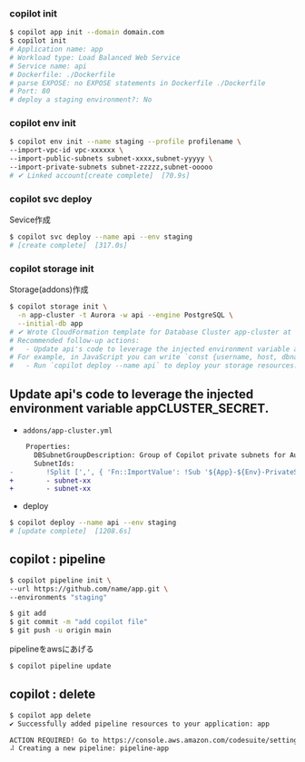 ### copilot init
```bash
$ copilot app init --domain domain.com
$ copilot init
# Application name: app
# Workload type: Load Balanced Web Service
# Service name: api
# Dockerfile: ./Dockerfile
# parse EXPOSE: no EXPOSE statements in Dockerfile ./Dockerfile
# Port: 80
# deploy a staging environment?: No
```
### copilot env init
```bash
$ copilot env init --name staging --profile profilename \
--import-vpc-id vpc-xxxxxx \
--import-public-subnets subnet-xxxx,subnet-yyyyy \
--import-private-subnets subnet-zzzzz,subnet-ooooo
# ✔ Linked account[create complete]  [70.9s]
```
### copilot svc deploy
Sevice作成
```bash
$ copilot svc deploy --name api --env staging
# [create complete]  [317.0s]
```
### copilot storage init
Storage(addons)作成
```bash
$ copilot storage init \
  -n app-cluster -t Aurora -w api --engine PostgreSQL \
  --initial-db app
# ✔ Wrote CloudFormation template for Database Cluster app-cluster at copilot/api/addons/app-cluster.yml
# Recommended follow-up actions:
#   - Update api's code to leverage the injected environment variable appCLUSTER_SECRET.
# For example, in JavaScript you can write `const {username, host, dbname, password, port} = JSON.parse(process.env.appCLUSTER_SECRET)`.
#   - Run `copilot deploy --name api` to deploy your storage resources.
```
## Update api's code to leverage the injected environment variable appCLUSTER_SECRET.
- `addons/app-cluster.yml`
```diff
    Properties:
      DBSubnetGroupDescription: Group of Copilot private subnets for Aurora cluster.
      SubnetIds:
-        !Split [',', { 'Fn::ImportValue': !Sub '${App}-${Env}-PrivateSubnets' }]
+        - subnet-xx
+        - subnet-xx
```
- deploy
```bash
$ copilot deploy --name api --env staging
# [update complete]  [1208.6s]
```

## copilot : pipeline

```bash
$ copilot pipeline init \
--url https://github.com/name/app.git \
--environments "staging" 
```
```bash
$ git add
$ git commit -m "add copilot file"
$ git push -u origin main
```
pipelineをawsにあげる
```bash
$ copilot pipeline update
```

## copilot : delete
```bash
$ copilot app delete
✔ Successfully added pipeline resources to your application: app

ACTION REQUIRED! Go to https://console.aws.amazon.com/codesuite/settings/connections to update the status of connection copilot-galap-app-controller-ap from PENDING to AVAILABLE.
⠼ Creating a new pipeline: pipeline-app
```
